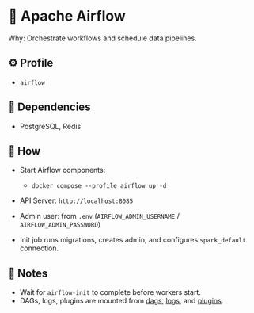 # 🧩 Apache Airflow

Why: Orchestrate workflows and schedule data pipelines.

## ⚙️ Profile

- `airflow`

## 🔗 Dependencies

- PostgreSQL, Redis

## 🚀 How

- Start Airflow components:
  - `docker compose --profile airflow up -d`

- API Server: `http://localhost:8085`
- Admin user: from `.env` (`AIRFLOW_ADMIN_USERNAME` / `AIRFLOW_ADMIN_PASSWORD`)

- Init job runs migrations, creates admin, and configures `spark_default` connection.

## 📝 Notes

- Wait for `airflow-init` to complete before workers start.
- DAGs, logs, plugins are mounted from [dags](dags), [logs](logs), and [plugins](plugins).

